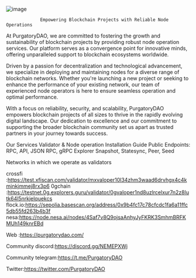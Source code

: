 ![image](https://github.com/user-attachments/assets/04976b27-deb0-4a21-bae0-ec80c4e120d1)

                 Empowering Blockchain Projects with Reliable Node Operations
  At PurgatoryDAO, we are committed to fostering the growth and sustainability of blockchain projects by providing robust node operation services. Our platform serves as a convergence point for innovative minds, offering unparalleled support to blockchain ecosystems worldwide.

  Driven by a passion for decentralization and technological advancement, we specialize in deploying and maintaining nodes for a diverse range of blockchain networks. Whether you're launching a new project or seeking to enhance the performance of your existing network, our team of experienced node operators is here to ensure seamless operation and optimal performance.

  With a focus on reliability, security, and scalability, PurgatoryDAO empowers blockchain projects of all sizes to thrive in the rapidly evolving digital landscape. Our dedication to excellence and our commitment to supporting the broader blockchain community set us apart as trusted partners in your journey towards success.


Our Services
Validator & Node operation
Installation Guide
Public Endpoints: RPC, API, JSON RPC, gRPC
Explorer
Snapshot, Statesync, Peer, Seed


Networks in which we operate as validators

crossfi :https://test.xfiscan.com/validator/mxvaloper10l34zhm3waad6drvhgx4c4kmjnkjmmej8rx3p6
0gchain :https://testnet.0g.explorers.guru/validator/0gvaloper1nd8uzlrcelxur7n2z8lutk64l5nrkjelquekcs
flock.io:https://sepolia.basescan.org/address/0x9b4fc17c78cfcdc1fa6a11ffc5db55fd263b4b3f
nesa:https://node.nesa.ai/nodes/4Saf7v8Q9ojsaAnhyJyFKRK3SmhmBRFKMUh149knrEBd









Web :https://purgatorydao.com/

Community discord:https://discord.gg/NEMEPXWj

Community telegram:https://t.me/PurgatoryDAO

Twitter:https://twitter.com/PurgatoryDAO


